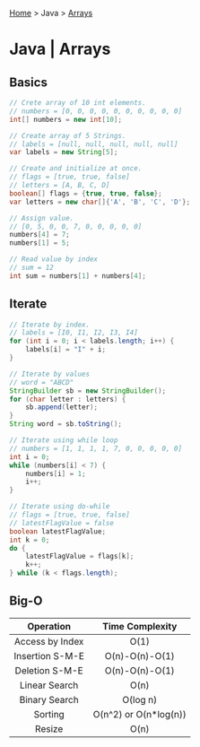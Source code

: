 [Home](../index.md) > Java > [Arrays](./java_arrays.md)

# Java | Arrays

## Basics

```java
// Crete array of 10 int elements.
// numbers = [0, 0, 0, 0, 0, 0, 0, 0, 0, 0]
int[] numbers = new int[10];

// Create array of 5 Strings.
// labels = [null, null, null, null, null]
var labels = new String[5];

// Create and initialize at once.
// flags = [true, true, false]
// letters = [A, B, C, D]
boolean[] flags = {true, true, false};
var letters = new char[]{'A', 'B', 'C', 'D'};

// Assign value.
// [0, 5, 0, 0, 7, 0, 0, 0, 0, 0]
numbers[4] = 7;
numbers[1] = 5;

// Read value by index
// sum = 12
int sum = numbers[1] + numbers[4];
```

## Iterate

```java
// Iterate by index.
// labels = [I0, I1, I2, I3, I4]
for (int i = 0; i < labels.length; i++) {
    labels[i] = "I" + i;
}

// Iterate by values
// word = "ABCD"
StringBuilder sb = new StringBuilder();
for (char letter : letters) {
    sb.append(letter);
}
String word = sb.toString();

// Iterate using while loop
// numbers = [1, 1, 1, 1, 7, 0, 0, 0, 0, 0]
int i = 0;
while (numbers[i] < 7) {
    numbers[i] = 1;
    i++;
}

// Iterate using do-while
// flags = [true, true, false]
// latestFlagValue = false
boolean latestFlagValue;
int k = 0;
do {
    latestFlagValue = flags[k];
    k++;
} while (k < flags.length);
```

## Big-O

|    Operation    |    Time Complexity    |
|:---------------:|:---------------------:|
| Access by Index | O(1)                  |
| Insertion S-M-E | O(n)-O(n)-O(1)        |
| Deletion S-M-E  | O(n)-O(n)-O(1)        |
| Linear Search   | O(n)                  |
| Binary Search   | O(log n)              |
| Sorting         | O(n^2) or O(n*log(n)) |
| Resize          | O(n)                  |

